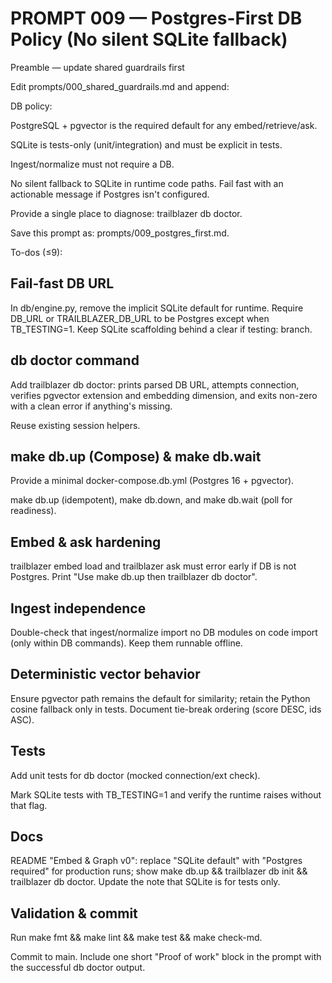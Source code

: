 # PROMPT 009 — Postgres-First DB Policy (No silent SQLite fallback)

Preamble — update shared guardrails first

Edit prompts/000_shared_guardrails.md and append:

DB policy:

PostgreSQL + pgvector is the required default for any embed/retrieve/ask.

SQLite is tests-only (unit/integration) and must be explicit in tests.

Ingest/normalize must not require a DB.

No silent fallback to SQLite in runtime code paths. Fail fast with an actionable message if Postgres isn't configured.

Provide a single place to diagnose: trailblazer db doctor.

Save this prompt as: prompts/009_postgres_first.md.

To-dos (≤9):

## Fail-fast DB URL

In db/engine.py, remove the implicit SQLite default for runtime. Require DB_URL or TRAILBLAZER_DB_URL to be Postgres except when TB_TESTING=1. Keep SQLite scaffolding behind a clear if testing: branch.

## db doctor command

Add trailblazer db doctor: prints parsed DB URL, attempts connection, verifies pgvector extension and embedding dimension, and exits non-zero with a clean error if anything's missing.

Reuse existing session helpers.

## make db.up (Compose) & make db.wait

Provide a minimal docker-compose.db.yml (Postgres 16 + pgvector).

make db.up (idempotent), make db.down, and make db.wait (poll for readiness).

## Embed & ask hardening

trailblazer embed load and trailblazer ask must error early if DB is not Postgres. Print "Use make db.up then trailblazer db doctor".

## Ingest independence

Double-check that ingest/normalize import no DB modules on code import (only within DB commands). Keep them runnable offline.

## Deterministic vector behavior

Ensure pgvector path remains the default for similarity; retain the Python cosine fallback only in tests. Document tie-break ordering (score DESC, ids ASC).

## Tests

Add unit tests for db doctor (mocked connection/ext check).

Mark SQLite tests with TB_TESTING=1 and verify the runtime raises without that flag.

## Docs

README "Embed & Graph v0": replace "SQLite default" with "Postgres required" for production runs; show make db.up && trailblazer db init && trailblazer db doctor. Update the note that SQLite is for tests only.

## Validation & commit

Run make fmt && make lint && make test && make check-md.

Commit to main. Include one short "Proof of work" block in the prompt with the successful db doctor output.
